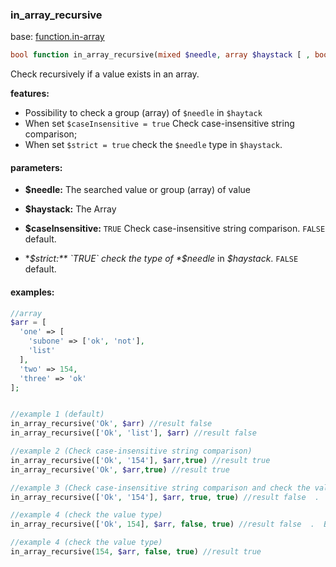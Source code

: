 ### in_array_recursive

base: [function.in-array](http://php.net/manual/function.in-array.php)

```php
bool function in_array_recursive(mixed $needle, array $haystack [ , bool $caseInsensitive=false, bool $strict=false ])
```

Check recursively if a value exists in an array.

**features:**

- Possibility to check a group (array) of `$needle` in `$haytack`
- When set `$caseInsensitive = true` Check case-insensitive string comparison;
- When set `$strict = true`  check the `$needle` type in `$haystack`.


#### parameters:
- **$needle:** The searched value or group (array) of value

- **$haystack:** The Array

- **$caseInsensitive:** `TRUE` Check case-insensitive string comparison. `FALSE` default.

- **$strict:** `TRUE` check the type of *$needle* in *$haystack*. `FALSE` default.

#### examples:
```php
//array
$arr = [
  'one' => [
    'subone' => ['ok', 'not'],
    'list'
  ],
  'two' => 154,
  'three' => 'ok'
];


//example 1 (default)
in_array_recursive('Ok', $arr) //result false
in_array_recursive(['Ok', 'list'], $arr) //result false

//example 2 (Check case-insensitive string comparison)
in_array_recursive(['Ok', '154'], $arr,true) //result true
in_array_recursive('Ok', $arr,true) //result true

//example 3 (Check case-insensitive string comparison and check the value type)
in_array_recursive(['Ok', '154'], $arr, true, true) //result false  .  Because the $needle = (string) '154' is different than (number)154 found.

//example 4 (check the value type)
in_array_recursive(['Ok', 154], $arr, false, true) //result false  .  Because the $needle = (string)'Ok' is different than (string)'ok' found. 

//example 4 (check the value type)
in_array_recursive(154, $arr, false, true) //result true
```
